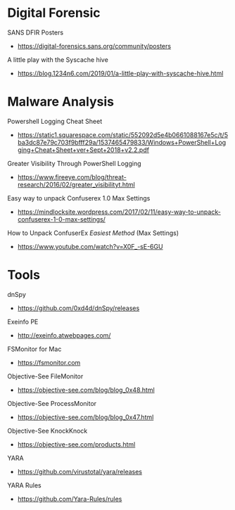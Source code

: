 # Digital Forensic
SANS DFIR Posters
* https://digital-forensics.sans.org/community/posters

A little play with the Syscache hive
* https://blog.1234n6.com/2019/01/a-little-play-with-syscache-hive.html


# Malware Analysis
Powershell Logging Cheat Sheet
* https://static1.squarespace.com/static/552092d5e4b0661088167e5c/t/5ba3dc87e79c703f9bfff29a/1537465479833/Windows+PowerShell+Logging+Cheat+Sheet+ver+Sept+2018+v2.2.pdf

Greater Visibility Through PowerShell Logging 
* https://www.fireeye.com/blog/threat-research/2016/02/greater_visibilityt.html

Easy way to unpack Confuserex 1.0 Max Settings 
* https://mindlocksite.wordpress.com/2017/02/11/easy-way-to-unpack-confuserex-1-0-max-settings/

How to Unpack ConfuserEx *Easiest Method* (Max Settings) 
* https://www.youtube.com/watch?v=X0F_-sE-6GU



# Tools
dnSpy
* https://github.com/0xd4d/dnSpy/releases

Exeinfo PE
* http://exeinfo.atwebpages.com/

FSMonitor for Mac
* https://fsmonitor.com

Objective-See FileMonitor
* https://objective-see.com/blog/blog_0x48.html

Objective-See ProcessMonitor
* https://objective-see.com/blog/blog_0x47.html

Objective-See KnockKnock
* https://objective-see.com/products.html

YARA
* https://github.com/virustotal/yara/releases

YARA Rules
* https://github.com/Yara-Rules/rules
